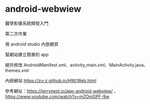 # android-webwiew
醫學影像系統開發入門

第二次作業

用 android studio 內嵌網頁

幫網站建立簡單的 app

總共修改 AndroidManifest.xml、activity_main.xml、MainActivity.java、themes.xml

內嵌網站 https://zu-z.github.io/HW/Web.html

參考網址：https://jerrynest.io/app-android-webview/ 、 https://www.youtube.com/watch?v=mZOnjGPF-9w
